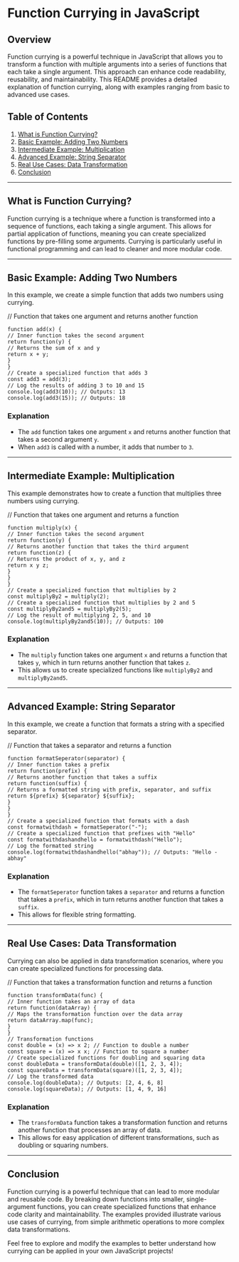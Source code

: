 # Function Currying in JavaScript

## Overview

Function currying is a powerful technique in JavaScript that allows you to transform a function with multiple arguments into a series of functions that each take a single argument. This approach can enhance code readability, reusability, and maintainability. This README provides a detailed explanation of function currying, along with examples ranging from basic to advanced use cases.

## Table of Contents

1. [What is Function Currying?](#what-is-function-currying)
2. [Basic Example: Adding Two Numbers](#basic-example-adding-two-numbers)
3. [Intermediate Example: Multiplication](#intermediate-example-multiplication)
4. [Advanced Example: String Separator](#advanced-example-string-separator)
5. [Real Use Cases: Data Transformation](#real-use-cases-data-transformation)
6. [Conclusion](#conclusion)

---

## What is Function Currying?

Function currying is a technique where a function is transformed into a sequence of functions, each taking a single argument. This allows for partial application of functions, meaning you can create specialized functions by pre-filling some arguments. Currying is particularly useful in functional programming and can lead to cleaner and more modular code.

---

## Basic Example: Adding Two Numbers

In this example, we create a simple function that adds two numbers using currying.



// Function that takes one argument and returns another function

```
function add(x) {
// Inner function takes the second argument
return function(y) {
// Returns the sum of x and y
return x + y;
}
}
// Create a specialized function that adds 3
const add3 = add(3);
// Log the results of adding 3 to 10 and 15
console.log(add3(10)); // Outputs: 13
console.log(add3(15)); // Outputs: 18
```


### Explanation
- The `add` function takes one argument `x` and returns another function that takes a second argument `y`.
- When `add3` is called with a number, it adds that number to `3`.

---

## Intermediate Example: Multiplication

This example demonstrates how to create a function that multiplies three numbers using currying.

// Function that takes one argument and returns a function

```
function multiply(x) {
// Inner function takes the second argument
return function(y) {
// Returns another function that takes the third argument
return function(z) {
// Returns the product of x, y, and z
return x y z;
}
}
}
// Create a specialized function that multiplies by 2
const multiplyBy2 = multiply(2);
// Create a specialized function that multiplies by 2 and 5
const multiplyBy2and5 = multiplyBy2(5);
// Log the result of multiplying 2, 5, and 10
console.log(multiplyBy2and5(10)); // Outputs: 100
```


### Explanation
- The `multiply` function takes one argument `x` and returns a function that takes `y`, which in turn returns another function that takes `z`.
- This allows us to create specialized functions like `multiplyBy2` and `multiplyBy2and5`.

---

## Advanced Example: String Separator

In this example, we create a function that formats a string with a specified separator.

// Function that takes a separator and returns a function

```
function formatSeperator(separator) {
// Inner function takes a prefix
return function(prefix) {
// Returns another function that takes a suffix
return function(suffix) {
// Returns a formatted string with prefix, separator, and suffix
return ${prefix} ${separator} ${suffix};
}
}
}
// Create a specialized function that formats with a dash
const formatwithdash = formatSeperator("-");
// Create a specialized function that prefixes with "Hello"
const formatwithdashandhello = formatwithdash("Hello");
// Log the formatted string
console.log(formatwithdashandhello("abhay")); // Outputs: "Hello - abhay"

```

### Explanation
- The `formatSeperator` function takes a `separator` and returns a function that takes a `prefix`, which in turn returns another function that takes a `suffix`.
- This allows for flexible string formatting.

---

## Real Use Cases: Data Transformation

Currying can also be applied in data transformation scenarios, where you can create specialized functions for processing data.


// Function that takes a transformation function and returns a function

```
function transformData(func) {
// Inner function takes an array of data
return function(dataArray) {
// Maps the transformation function over the data array
return dataArray.map(func);
}
}
// Transformation functions
const double = (x) => x 2; // Function to double a number
const square = (x) => x x; // Function to square a number
// Create specialized functions for doubling and squaring data
const doubleData = transformData(double)([1, 2, 3, 4]);
const squareData = transformData(square)([1, 2, 3, 4]);
// Log the transformed data
console.log(doubleData); // Outputs: [2, 4, 6, 8]
console.log(squareData); // Outputs: [1, 4, 9, 16]
```

### Explanation
- The `transformData` function takes a transformation function and returns another function that processes an array of data.
- This allows for easy application of different transformations, such as doubling or squaring numbers.

---

## Conclusion

Function currying is a powerful technique that can lead to more modular and reusable code. By breaking down functions into smaller, single-argument functions, you can create specialized functions that enhance code clarity and maintainability. The examples provided illustrate various use cases of currying, from simple arithmetic operations to more complex data transformations.

Feel free to explore and modify the examples to better understand how currying can be applied in your own JavaScript projects!
